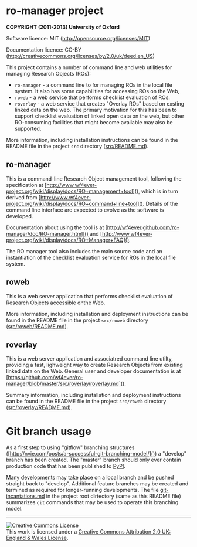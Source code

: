 # ro-manager project

**COPYRIGHT (2011-2013) University of Oxford**

Software licence: MIT (http://opensource.org/licenses/MIT)

Documentation licence: CC-BY (http://creativecommons.org/licenses/by/2.0/uk/deed.en_US)

This project contains a number of command line and web utilities for managing Research Objects (ROs):

* `ro-manager` - a command line to for managing ROs in the local file system.  It also has some capabilities for accessing ROs on the Web,
* `roweb` - a web service that performs checklist evaluation of ROs.
* `roverlay` - a web service that creates "Overlay ROs" based on exsting linked data on the web.  The primary motivation for this has been to support checklist evaluation of linked open data on the web, but other RO-consuming facilities that might become available may also be supported.

More information, including installation instructions can be found in the README file in the project `src` directory ([src/README.md]()).

## ro-manager

This is a command-line Research Object management tool, following the specification at [http://www.wf4ever-project.org/wiki/display/docs/RO+management+tool](), which is in turn derived from [http://www.wf4ever-project.org/wiki/display/docs/RO+command+line+tool]().  Details of the command line interface are expected to evolve as the software is developed.

Documentation about using the tool is at [http://wf4ever.github.com/ro-manager/doc/RO-manager.html]() and [http://www.wf4ever-project.org/wiki/display/docs/RO+Manager+FAQ]().

The RO manager tool also includes the main source code and an instantiation of the checklist evaluation service for ROs in the local file system.

## roweb

This is a web server application that performs checklist evaluation of Research Objects accessible onthe Web.

More information, including installation and deployment instructions can be found in the README file in the project `src/roweb` directory ([src/roweb/README.md]()).

<!-- , built using the [Pyramid](http://www.pylonsproject.org) framework, -->

## roverlay

This is a web server application and associatred command line utilty, providing a fast, lighweight way to create Research Objects from existing linked data on the Web.  General user and developer documentation is at [https://github.com/wf4ever/ro-manager/blob/master/src/roverlay/roverlay.md]().

Summary information, including installation and deployment instructions can be found in the README file in the project `src/roweb` directory ([src/roverlay/README.md]()).


# Git branch usage

As a first step to using "gitflow" branching structures ([http://nvie.com/posts/a-successful-git-branching-model/]()) a "develop" branch has been created.  The "master" branch should only ever contain production code that has been published to [PyPI](https://pypi.python.org/pypi).

Many developments may take place on a local branch and be pushed straight back to "develop".  Additional feature branches may be created and termined as required for longer-running developments.  The file [git-incantations.md]() in the project root dirtectory (same as this README file) summarizes `git` commands that may be used to operate this branching model.

----

<a rel="license" href="http://creativecommons.org/licenses/by/2.0/uk/deed.en_US"><img alt="Creative Commons License" style="border-width:0" src="http://i.creativecommons.org/l/by/2.0/uk/80x15.png" /></a><br />This work is licensed under a <a rel="license" href="http://creativecommons.org/licenses/by/2.0/uk/deed.en_US">Creative Commons Attribution 2.0 UK: England &amp; Wales License</a>.

